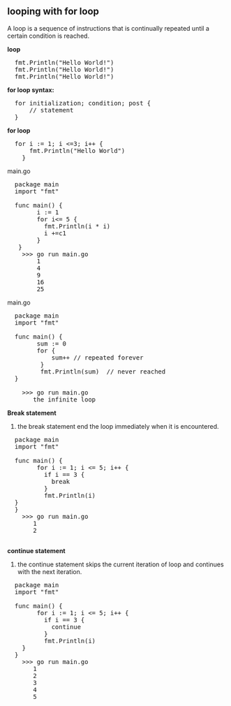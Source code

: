 ## looping with for loop

A loop is a sequence of instructions that is continually repeated until a certain condition is reached.

**loop**

<pre>
  fmt.Println("Hello World!")
  fmt.Println("Hello World!")
  fmt.Println("Hello World!")
</pre>

**for loop syntax:**

<pre>
  for initialization; condition; post {
      // statement
  }
</pre>

**for loop**

<pre>
  for i := 1; i <=3; i++ {
      fmt.Println("Hello World")
    }
</pre>

main.go

<pre>
  package main
  import "fmt"

  func main() {
        i := 1
        for i<= 5 {
          fmt.Println(i * i)
          i +=c1
        }
   }
    >>> go run main.go
        1
        4
        9
        16
        25
</pre>

main.go

<pre>
  package main
  import "fmt"

  func main() {
        sum := 0
        for {
            sum++ // repeated forever
         }
         fmt.Println(sum)  // never reached
  }
  
    >>> go run main.go
       the infinite loop
</pre>

**Break statement**

1. the break statement end the loop immediately when it is encountered.

<pre>
  package main
  import "fmt"

  func main() {
        for i := 1; i <= 5; i++ {
          if i == 3 {
            break
          }
          fmt.Println(i)
  }
  }
    >>> go run main.go
       1
       2
        </pre>

**continue statement**

1. the continue statement skips the current iteration of loop and continues with the next iteration.

<pre>
  package main
  import "fmt"

  func main() {
        for i := 1; i <= 5; i++ {
          if i == 3 {
            continue
          }
          fmt.Println(i)
    }
  }
    >>> go run main.go
       1
       2
       3
       4
       5
        </pre>
